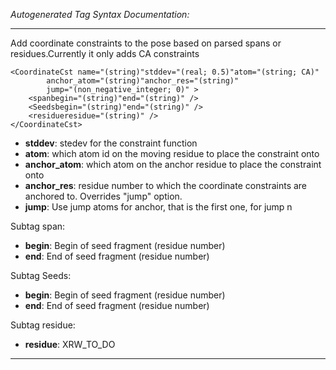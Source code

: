 _Autogenerated Tag Syntax Documentation:_

---
Add coordinate constraints to the pose based on parsed spans or residues.Currently it only adds CA constraints

```
<CoordinateCst name="(string)"stddev="(real; 0.5)"atom="(string; CA)"
        anchor_atom="(string)"anchor_res="(string)"
        jump="(non_negative_integer; 0)" >
    <spanbegin="(string)"end="(string)" />
    <Seedsbegin="(string)"end="(string)" />
    <residueresidue="(string)" />
</CoordinateCst>
```

-   **stddev**: stedev for the constraint function
-   **atom**: which atom id on the moving residue to place the constraint onto
-   **anchor_atom**: which atom on the anchor residue to place the constraint onto
-   **anchor_res**: residue number to which the coordinate constraints are anchored to. Overrides "jump" option.
-   **jump**: Use jump atoms for anchor, that is the first one, for jump n


Subtag span:   

-   **begin**: Begin of seed fragment (residue number)
-   **end**: End of seed fragment (residue number)

Subtag Seeds:   

-   **begin**: Begin of seed fragment (residue number)
-   **end**: End of seed fragment (residue number)

Subtag residue:   

-   **residue**: XRW_TO_DO

---

